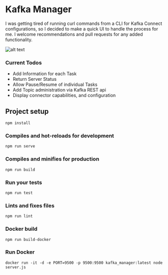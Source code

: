 # Kafka Manager
I was getting tired of running curl commands from a CLI for Kafka Connect configurations, so I decided to make a quick UI to handle the process for me. I welcome recommendations and pull requests for any added functionality.

![alt text](https://s3.amazonaws.com/beagley-misc/Screenshot+from+2018-12-20+17-06-43.png)

### Current Todos
- Add Information for each Task
- Return Server Status
- Allow Pause/Resume of individual Tasks
- Add Topic administration via Kafka REST api
- Display connector capabilities, and configuration

## Project setup
```
npm install
```

### Compiles and hot-reloads for development
```
npm run serve
```

### Compiles and minifies for production
```
npm run build
```

### Run your tests
```
npm run test
```

### Lints and fixes files
```
npm run lint
```

### Docker build
```
npm run build-docker
```

### Run Docker
```
docker run -it -d -e PORT=9500 -p 9500:9500 kafka_manager:latest node server.js
```